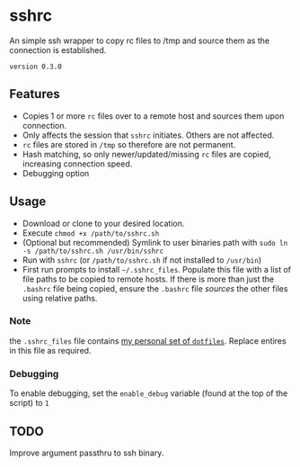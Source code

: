 # sshrc

An simple ssh wrapper to copy rc files to /tmp and source them as the connection is established.

`version 0.3.0`

## Features

- Copies 1 or more `rc` files over to a remote host and sources them upon connection.
- Only affects the session that `sshrc` initiates. Others are not affected.
- `rc` files are stored in `/tmp` so therefore are not permanent.
- Hash matching, so only newer/updated/missing `rc` files are copied, increasing connection speed.
- Debugging option

## Usage

- Download or clone to your desired location.
- Execute `chmod +x /path/to/sshrc.sh`
- (Optional but recommended) Symlink to user binaries path with `sudo ln -s /path/to/sshrc.sh /usr/bin/sshrc`
- Run with `sshrc` (or `/path/to/sshrc.sh` if not installed to `/usr/bin`)
- First run prompts to install `~/.sshrc_files`. Populate this file with a list of file paths to be copied to remote hosts. If there is more than just the `.bashrc` file being copied, ensure the `.bashrc` file _sources_ the other files using relative paths.

### Note

the `.sshrc_files` file contains [my personal set of `dotfiles`](https://github.com/steveharsant/dotfiles). Replace entires in this file as required.

### Debugging

To enable debugging, set the `enable_debug` variable (found at the top of the script) to `1`

## TODO

Improve argument passthru to ssh binary.
